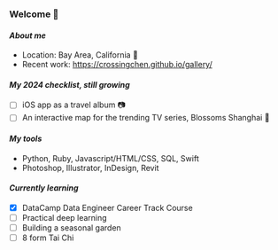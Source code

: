 ### Welcome 👋

#### *About me*
- Location: Bay Area, California 🌊
- Recent work: https://crossingchen.github.io/gallery/

#### *My 2024 checklist, still growing*
- [ ] iOS app as a travel album 📷
- [ ] An interactive map for the trending TV series, Blossoms Shanghai 🌼

#### *My tools*
- Python, Ruby, Javascript/HTML/CSS, SQL, Swift
- Photoshop, Illustrator, InDesign, Revit

#### *Currently learning*
- [x] DataCamp Data Engineer Career Track Course
- [ ] Practical deep learning
- [ ] Building a seasonal garden
- [ ] 8 form Tai Chi

<!--
**crossingchen/crossingchen** is a ✨ _special_ ✨ repository because its `README.md` (this file) appears on your GitHub profile.

Here are some ideas to get you started:

- 🔭 I’m currently working on ...
- 🌱 I’m currently learning ...
- 👯 I’m looking to collaborate on ...
- 🤔 I’m looking for help with ...
- 💬 Ask me about ...
- 📫 How to reach me: ...
- 😄 Pronouns: ...
- ⚡ Fun fact: ...
-->
